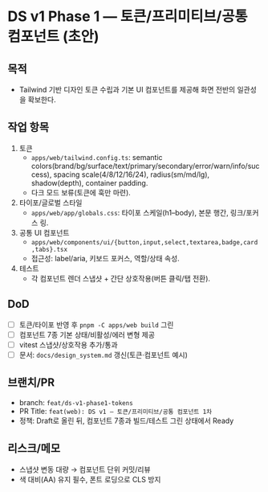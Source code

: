 # DS v1 Phase 1 — 토큰/프리미티브/공통 컴포넌트 (초안)

## 목적
- Tailwind 기반 디자인 토큰 수립과 기본 UI 컴포넌트를 제공해 화면 전반의 일관성을 확보한다.

## 작업 항목
1) 토큰
   - `apps/web/tailwind.config.ts`: semantic colors(brand/bg/surface/text/primary/secondary/error/warn/info/success), spacing scale(4/8/12/16/24), radius(sm/md/lg), shadow(depth), container padding.
   - 다크 모드 보류(토큰에 훅만 마련).
2) 타이포/글로벌 스타일
   - `apps/web/app/globals.css`: 타이포 스케일(h1–body), 본문 행간, 링크/포커스 링.
3) 공통 UI 컴포넌트
   - `apps/web/components/ui/{button,input,select,textarea,badge,card,tabs}.tsx`
   - 접근성: label/aria, 키보드 포커스, 역할/상태 속성.
4) 테스트
   - 각 컴포넌트 렌더 스냅샷 + 간단 상호작용(버튼 클릭/탭 전환).

## DoD
- [ ] 토큰/타이포 반영 후 `pnpm -C apps/web build` 그린
- [ ] 컴포넌트 7종 기본 상태/비활성/에러 변형 제공
- [ ] vitest 스냅샷/상호작용 추가/통과
- [ ] 문서: `docs/design_system.md` 갱신(토큰·컴포넌트 예시)

## 브랜치/PR
- branch: `feat/ds-v1-phase1-tokens`
- PR Title: `feat(web): DS v1 — 토큰/프리미티브/공통 컴포넌트 1차`
- 정책: Draft로 올린 뒤, 컴포넌트 7종과 빌드/테스트 그린 상태에서 Ready

## 리스크/메모
- 스냅샷 변동 대량 → 컴포넌트 단위 커밋/리뷰
- 색 대비(AA) 유지 필수, 폰트 로딩으로 CLS 방지
